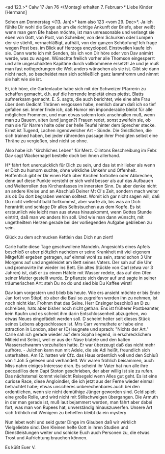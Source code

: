 <ad 123.>* Calw 17 Jan 76
 <(Montag) erhalten 7. Februar>*
Liebe Kinder [Hermann]

Schon am Donnerstag <(13. Jan)>* kam also 123 <vom 29. Dec>*. Ja ich fühlte Dir wohl die Sorge ab um die richtige Ankunft der Briefe, aber weißt wenn man gern Bfe haben möchte, ist man unreasonable und verlangt sie eben von Gott, von Post, von Schreiber, von dem Schurken oder Lumpen der sie stiehlt, vernachläßigt, aufhält, von der ganzen Schöpfung! Ich frage wegen Post bes. im Blick auf Herzogs encycloped. Einstweilen kaufe ich sie. Dann warte ich mit Senden, bis ich von Dir höre oder von Dav animirt werde, was zu wagen. Wünschte freilich vorher alle Thomson eingesperrt und alle ungeschickten Kapitäne durch vollkommene ersetzt! Je und je muß man fast nothgedrungen die Welt anders wünschen als sie ist. Gibt sie dann nicht nach, so bescheidet man sich schließlich ganz lammfromm und nimmt sie halt wie sie ist.

Ei, ich höre, die Gartenlaube habe sich mit der Schweizer Pfarrerin zu schaffen gemacht, d.h. auf die horrende Impietät eines pietist. Blatts aufmerksam gemacht. E. S. sagts, die auch berichtet, wie eine alte Frau über dem Gedicht Thränen vergossen habe, nemlich darum daß ich so tief gefallen sei. Immer finde ich, daß Humor ein imponderabile bleibt für alle möglichen Frommen, und man etwas solemn look anschnallen muß, wenn man zu Bauern, alten (und jungen?) Frauen redet, sonst zweifeln sie, ob man sie für Narren halte oder der helle Teufel hinter dem Sprecher stecke. Ernst ist Tugend, Lachen irgendwelcher Art - Sünde. Die Geistlichen, die sich trained haben, bei jeder rührenden passage ihrer Predigten selbst eine Thräne zu vergießen, sind nicht so ohne.

Also habe ich "kirchliches Leben" für Merz. Clintons Beschreibung im Febr. Dav sagt Wackernagel bestelle doch bei ihnen allerhand.

H<aas>* fährt fort unerquicklich für Dich zu sein, und das ist mir lieber als wenn er Dich zu humorn suchte, ohne wirkliche Umkehr und Offenheit. Hoffentlich gibt er Dir einen Rath über Kirchen fortrollen oder Abbrechen, denn auf diese Punkte versteht er sich wohl besser als auf das Aufbauen und Weiterrollen des Kirchenfasses im innersten Sinn. Du aber denke nicht an andere Kreise und an Abschluß Deiner Mt Cl's Zeit, sondern mach weiter als ob Du dort begraben werden solltest. Womit ich gar nicht sagen will, daß Du nicht vielleicht bald fortkommst, aber warte ab, bis was an Dich herantritt und schlage Dir alles Selbstsuchen aus dem Kopfe. Es ist erstaunlich wie leicht man aus etwas hinauskommt, wenn Gottes Stunde eintritt, daß man wo anders hin soll. Und wie man dann wünscht, mit ungetheiltem Herzen gerade bei der vorliegenden Aufgabe geblieben zu sein.

Glück zu dem schmucken Kettlein das Dich nun ziert!

Carle hatte diese Tage geschwollene Mandeln. Angesichts eines Apfels beschloß er aber plötzlich nachdem er seine Krankheit mit viel eigenem Mitgefühl ergeben getragen, auf einmal wohl zu sein, stand schon 3 Uhr Morgens auf und angekleidet am Bett seines Vaters. Der sah auf die Uhr und promovirte ihn wieder ins Bett. Ein altes Stückle von Carl (etwa vor 3 Jahren) ist, daß er zu einem Häfele mit Wasser redete, das auf den Ofen seiner Mutter gestellt wurde. Er pflanzte sich davor auf und sagte in seiner träumerischen Art: steh Du no do und sied bis Du Kaffee wirst!

Dav kam vorgestern und blieb bis heute. Wie ers ansieht möchte er bis Ende Jan fort von Stkpf, ob aber die Basl so zugreifen werden ihn zu nehmen, ist noch nicht klar. Frohnm that das Seine. Herr Ensinger beschloß an D zu schreiben, hats aber bisher noch nicht gethan. Ens ist früherer Postbeamter, kein Kaufm und es scheint ihm darin Entschlossenheit abzugehen, wo etwas Neues eingefädelt werden soll. D scheint heiter seit dieses Stück seines Lebens abgeschlossen ist. Mrs Carr vermuthete er habe eine attraction in London, aber er (D) leugnete und sprach: "Nichts der Art." 
Carle sah ich gerade wieder auf dem Sopha liegend, in erschrecklichem Mitleid mit Selbst, weil er aus der Nase blutete und den kalten Wasserschwamm vorzuhalten hatte. Er war überzeugt daß das nicht mehr aufhöre. - Julchen kann nun mit Adele, die sie Adi heißt, freundlich sich unterhalten. 
Am 12. hatten wir Cfz. das Haus ordentlich voll und den Schluß von 1 Joh 5 gelesen und verhandelt. Wir waren fröhlich beisammen, auch Miss nahm einiges Interesse dran. Es scheint ihr Vater hat nun alle ihre peccadillos dem Capt Stoton geschrieben, der aber willig ist sie zu rufen. Das nächstemal kommt vielleicht Reisegeld wenn Alles gut geht. Es ist eine curiose Race, diese Angloindier, die ich jetzt aus der Ferne wieder einmal betrachtet habe; etwas unsicheres unberechenbares auch bei den ordentlichen, wenn sie nicht demüthige Jünger geworden sind. Geld spielt eine große Rolle, und wird nicht mit Stillschweigen übergangen. Die Armuth in der man gerade ist, muß laut bejammert werden, man fährt aber dabei fort, was man von Rupees hat, unverständig hinauszuwerfen. Unsere Art sich fröhlich mit Wenigem zu behelfen bleibt da ein mystery

Nun lebet wohl und seid guter Dinge im Glauben daß wir wirklich Vielgeliebte sind. Den Kleinen helfe Gott in ihren Studien und Dienstleistungen weiter und schicke Euch auch Personen zu, die etwas Trost und Aufrichtung brauchen können.

 Es küßt Euer V.
